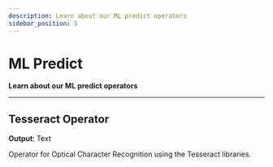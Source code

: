 ```yaml
---
description: Learn about our ML predict operators
sidebar_position: 5
---
```


# ML Predict

**Learn about our ML predict operators**
<hr />

## Tesseract Operator

**Output**: Text

Operator for Optical Character Recognition using the Tesseract libraries. 

<!--

## Visual-classifier

## Visual-detector

## Landmarks

## Visual-segmenter

## Tesseract-operator

## Optical-character-recognizer

## Image-to-text

## Text-to-image

## Text-classifier

## Text-token-classifier

## Audio-to-text

## Embedding-classifier

## Clusterer

## Text-to-text

## Visual-anomaly-heatmap

## Audio-classifier

## Zero-shot-image-classifier

## Zero-shot-text-classifier

## Text-to-audio

## Visual-keypointer

-->